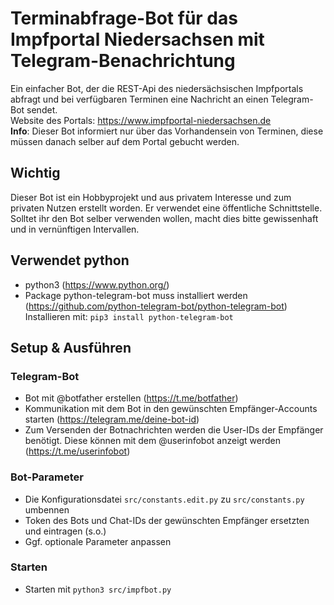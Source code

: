 # Terminabfrage-Bot für das Impfportal Niedersachsen mit Telegram-Benachrichtung

Ein einfacher Bot, der die REST-Api des niedersächsischen Impfportals abfragt und bei verfügbaren Terminen eine Nachricht an einen Telegram-Bot sendet.   
Website des Portals: https://www.impfportal-niedersachsen.de  
**Info**: Dieser Bot informiert nur über das Vorhandensein von Terminen, diese müssen danach selber auf dem Portal gebucht werden.

## **Wichtig**
Dieser Bot ist ein Hobbyprojekt und aus privatem Interesse und zum privaten Nutzen erstellt worden. Er verwendet eine öffentliche Schnittstelle. Solltet ihr den Bot selber verwenden wollen, macht dies bitte gewissenhaft und in vernünftigen Intervallen.

## Verwendet python
- python3 (https://www.python.org/)
- Package python-telegram-bot muss installiert werden (https://github.com/python-telegram-bot/python-telegram-bot)  
Installieren mit: `pip3 install python-telegram-bot`

## Setup & Ausführen
### Telegram-Bot
- Bot mit @botfather erstellen (https://t.me/botfather)
- Kommunikation mit dem Bot in den gewünschten Empfänger-Accounts starten (https://telegram.me/deine-bot-id)
- Zum Versenden der Botnachrichten werden die User-IDs der Empfänger benötigt. Diese können mit dem @userinfobot anzeigt werden (https://t.me/userinfobot)

### Bot-Parameter
- Die Konfigurationsdatei `src/constants.edit.py` zu `src/constants.py` umbennen
- Token des Bots und Chat-IDs der gewünschten Empfänger ersetzten und eintragen (s.o.)
- Ggf. optionale Parameter anpassen

### Starten
- Starten mit `python3 src/impfbot.py`

